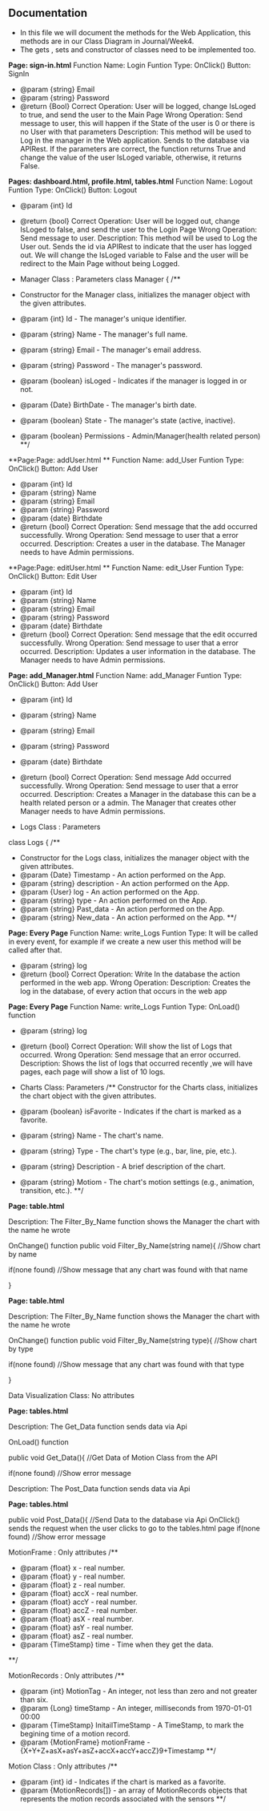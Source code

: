 ## Documentation
  - In this file we will document the methods for the Web Application, this methods are in our Class Diagram in Journal/Week4.
  - The gets , sets and constructor of classes need to be implemented too.
    
**Page: sign-in.html**
Function Name: Login
Funtion Type: OnClick() Button: SignIn
   * @param {string} Email
   * @param {string} Password
   * @return {Bool}
Correct Operation: User will be logged, change IsLoged to true, and send the user to the Main Page
Wrong Operation: Send message to user, this will happen if the State of the user is 0 or there is no User with that parameters
Description: This method will be used to Log in the manager in the Web application. Sends to the database via APIRest. If the parameters are correct, the function returns True and change the value of the user IsLoged variable, otherwise, it returns False.

    
**Pages: dashboard.html, profile.html, tables.html**
Function Name: Logout
Funtion Type: OnClick() Button: Logout
   * @param {int} Id
   * @return {bool}
Correct Operation: User will be logged out, change IsLoged to false, and send the user to the Login Page
Wrong Operation: Send message to user.
Description: This method will be used to Log the User out. Sends the id via APIRest to indicate that the user has logged out.  We will change the IsLoged variable to False and the user will be redirect to the Main Page without being Logged.

  
  * Manager Class : Parameters
  class Manager {
  /**
   * Constructor for the Manager class, initializes the manager object with the given attributes.
   * @param {int} Id - The manager's unique identifier.
   * @param {string} Name - The manager's full name.
   * @param {string} Email - The manager's email address.
   * @param {string} Password - The manager's password.
   * @param {boolean} isLoged - Indicates if the manager is logged in or not.
   * @param {Date} BirthDate - The manager's birth date.
   * @param {boolean} State - The manager's state (active, inactive).
   * @param {boolean} Permissions - Admin/Manager(health related person)
   **/
  
    
  **Page:Page: addUser.html **
Function Name: add_User
Funtion Type: OnClick() Button: Add User
   * @param {int} Id
   * @param {string} Name
   * @param {string} Email
   * @param {string} Password
   * @param {date} Birthdate
   * @return {bool}
Correct Operation: Send message that the add occurred successfully. 
Wrong Operation: Send message to user that a error occurred.
Description: Creates a user in the database. The Manager needs to have Admin permissions.

**Page:Page: editUser.html **
Function Name: edit_User
Funtion Type: OnClick() Button: Edit User
   * @param {int} Id
   * @param {string} Name
   * @param {string} Email
   * @param {string} Password
   * @param {date} Birthdate
   * @return {bool}
Correct Operation: Send message that the edit occurred successfully. 
Wrong Operation: Send message to user that a error occurred.
Description: Updates a user information in the database. The Manager needs to have Admin permissions.

  
   **Page: add_Manager.html** 
Function Name: add_Manager
Funtion Type: OnClick() Button: Add User
   * @param {int} Id
   * @param {string} Name
   * @param {string} Email
   * @param {string} Password
   * @param {date} Birthdate
   * @return {bool}
Correct Operation: Send message Add occurred successfully. 
Wrong Operation: Send message to user that a error occurred.
Description: Creates a Manager in the database this can be a health related person or a admin. The Manager that creates other Manager needs to have Admin permissions.

  
  * Logs Class : Parameters
 
  class Logs {
  /**
   * Constructor for the Logs class, initializes the manager object with the given attributes.
   * @param {Date} Timestamp - An action performed on the App.
   * @param {string} description - An action performed on the App.
   * @param {User} log - An action performed on the App.
   * @param {string} type - An action performed on the App.
   * @param {string} Past_data - An action performed on the App.
   * @param {string} New_data - An action performed on the App.
   **/
   
  **Page: Every Page**
Function Name: write_Logs
Funtion Type: It will be called in every event, for example if we create a new user this method will be called after that.
   * @param {string} log 
   * @return {bool}
Correct Operation: Write In the database the action performed in the web app.
Wrong Operation: 
Description: Creates the log in the database, of every action that occurs in the web app

  
  
**Page: Every Page**
Function Name: write_Logs
Funtion Type: OnLoad() function
   * @param {string} log 
   * @return {bool}
Correct Operation: Will show the list of Logs that occurred.
Wrong Operation: Send message that an error occurred.
Description: Shows the list of logs that occurred recently ,we will have pages, each page will show a list of 10 logs.

   
   
  * Charts Class: Parameters
  /**
  Constructor for the Charts class, initializes the chart object with the given attributes.
   * @param {boolean} isFavorite - Indicates if the chart is marked as a favorite.
   * @param {string} Name - The chart's name.
   * @param {string} Type - The chart's type (e.g., bar, line, pie, etc.).
   * @param {string} Description - A brief description of the chart.
   * @param {string} Motiom - The chart's motion settings (e.g., animation, transition, etc.).
  **/
  
  **Page: table.html**
  
  Description: The Filter_By_Name function shows the Manager the chart with the name he wrote
  
  OnChange() function
  public void Filter_By_Name(string name){ 
  //Show chart by name
  
  if(none found) //Show message that any chart was found with that name
  
  }
  
  **Page: table.html**
  
   Description: The Filter_By_Name function shows the Manager the chart with the name he wrote
   
   OnChange() function
  public void Filter_By_Name(string type){ 
  //Show chart by type
  
  if(none found) //Show message that any chart was found with that type
  
  }
   
  
  Data Visualization Class: No attributes
  
  
  **Page: tables.html**
  
   Description: The Get_Data function sends data via Api
   
 OnLoad() function
 
 public void Get_Data(){ 
  //Get Data of Motion Class from the API
  
  if(none found) //Show error message 
  
   Description: The Post_Data function sends data via Api
    
    
   **Page: tables.html**

public void Post_Data(){ 
  //Send Data to the database via Api
   OnClick() sends the request when the user clicks to go to the tables.html page
  if(none found) //Show error message 
  
  MotionFrame : Only attributes
  /**
  * @param {float} x - real number.
  * @param {float} y - real number.
  * @param {float} z - real number.
  * @param {float} accX - real number.
  * @param {float} accY - real number.
  * @param {float} accZ - real number.
  * @param {float} asX - real number.
  * @param {float} asY - real number.
  * @param {float} asZ - real number.
  * @param {TimeStamp} time - Time when they get the data.
  
  **/
  
  MotionRecords : Only attributes
  /**
  * @param {int} MotionTag - An integer, not less than zero and not greater than six.
  * @param {Long} timeStamp - An integer, milliseconds from 1970-01-01 00:00
  * @param {TimeStamp} InitailTimeStamp - A TimeStamp, to mark the begining time of a motion record.
  * @param {MotionFrame} motionFrame - {X+Y+Z+asX+asY+asZ+accX+accY+accZ}9+Timestamp
  **/
  
  Motion Class : Only attributes
/**
   * @param {int} id - Indicates if the chart is marked as a favorite.
   * @param {MotionRecords[]}  - an array of MotionRecords objects that represents the motion records associated with the sensors
  **/
